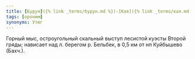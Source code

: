 ```yaml
---
title: [Бурун]({% link _terms/бурун.md %})-[Кая]({% link _terms/кая.md %}) II
tags: [ороним]
synonyms: Утюг
---
```


Горный мыс, остроугольный скальный выступ лесистой куэсты Второй гряды; нависает
над л. берегом р. Бельбек, в 0,5 км от нп Куйбышево (Бахч.).
